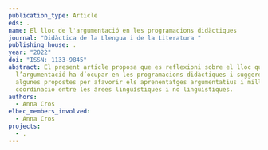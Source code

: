 ```yaml
---
publication_type: Article
eds: .
name: El lloc de l'argumentació en les programacions didàctiques
journal: "Didàctica de la Llengua i de la Literatura "
publishing_house: .
year: "2022"
doi: "ISSN: 1133-9845"
abstract: El present article proposa que es reflexioni sobre el lloc que
  l’argumentació ha d’ocupar en les programacions didàctiques i suggereix
  algunes propostes per afavorir els aprenentatges argumentatius i millorar la
  coordinació entre les àrees lingüístiques i no lingüístiques.
authors:
  - Anna Cros
elbec_members_involved:
  - Anna Cros
projects:
  - .
---
```

